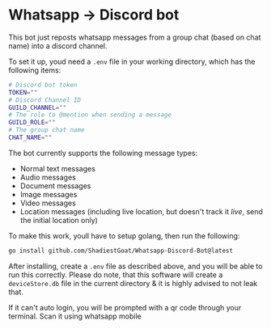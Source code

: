 # Whatsapp -> Discord bot

This bot just reposts whatsapp messages from a group chat (based on chat name) into a discord channel.

To set it up, youd need a `.env` file in your working directory, which has the following items:

```sh
# Discord bot token
TOKEN=""
# Discord Channel ID
GUILD_CHANNEL=""
# The role to @mention when sending a message
GUILD_ROLE=""
# The group chat name
CHAT_NAME=""
```

The bot currently supports the following message types:
- Normal text messages
- Audio messages
- Document messages
- Image messages
- Video messages
- Location messages (including live location, but doesn't track it *live*, send the initial location only)

To make this work, youll have to setup golang, then run the following:

```sh
go install github.com/ShadiestGoat/Whatsapp-Discord-Bot@latest
```

After installing, create a `.env` file as described above, and you will be able to run this correctly. Please do note, that this software will create a `deviceStore.db` file in the current directory & it is highly advised to not leak that. 

If it can't auto login, you will be prompted with a qr code through your terminal. Scan it using whatsapp mobile
